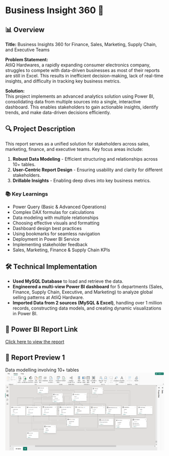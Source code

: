 # Business Insight 360 🚀

## 📊 Overview
**Title:** Business Insights 360 for Finance, Sales, Marketing, Supply Chain, and Executive Teams

**Problem Statement:**  
AtliQ Hardwares, a rapidly expanding consumer electronics company, struggles to compete with data-driven businesses as most of their reports are still in Excel. This results in inefficient decision-making, lack of real-time insights, and difficulty in tracking key business metrics.

**Solution:**  
This project implements an advanced analytics solution using Power BI, consolidating data from multiple sources into a single, interactive dashboard. This enables stakeholders to gain actionable insights, identify trends, and make data-driven decisions efficiently.

## 🔍 Project Description
This report serves as a unified solution for stakeholders across sales, marketing, finance, and executive teams. Key focus areas include:

1. **Robust Data Modeling** - Efficient structuring and relationships across 10+ tables.
2. **User-Centric Report Design** - Ensuring usability and clarity for different stakeholders.
3. **Drillable Insights** - Enabling deep dives into key business metrics.

### 📚 Key Learnings
- Power Query (Basic & Advanced Operations)
- Complex DAX formulas for calculations
- Data modeling with multiple relationships
- Choosing effective visuals and formatting
- Dashboard design best practices
- Using bookmarks for seamless navigation
- Deployment in Power BI Service
- Implementing stakeholder feedback
- Sales, Marketing, Finance & Supply Chain KPIs

## 🛠️ Technical Implementation
- **Used MySQL Database** to load and retrieve the data.
- **Engineered a multi-view Power BI dashboard** for 5 departments (Sales, Finance, Supply Chain, Executive, and Marketing) to analyze global selling patterns at AtliQ Hardware.
- **Imported Data from 2 sources (MySQL & Excel)**, handling over 1 million records, constructing data models, and creating dynamic visualizations in Power BI.

## 🔗 Power BI Report Link
[Click here to view the report](https://app.powerbi.com/view?r=XXXXX)

## 📸 Report Preview 1
Data modelling involving 10+ tables
![Dashboard](Images/Modeling.png)
